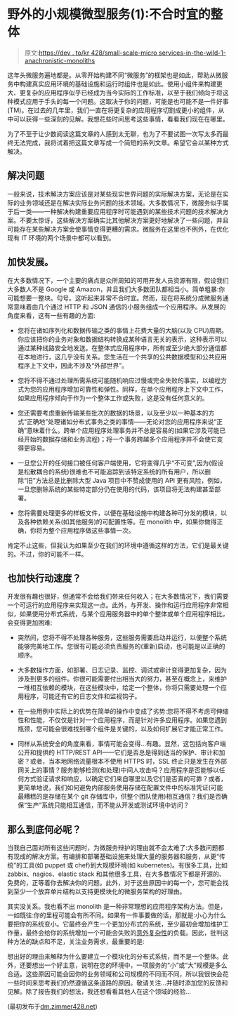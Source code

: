 # 野外的小规模微型服务(1):不合时宜的整体

> 原文:[https://dev . to/kr 428/small-scale-micro services-in-the-wild-1-anachronistic-monoliths](https://dev.to/kr428/small-scale-microservices-in-the-wild-1-anachronistic-monoliths)

这年头微服务遍地都是。从零开始构建不同“微服务”的框架也是如此，帮助从微服务中构建真实应用环境的基础设施和运行时组件也是如此。使用小组件来构建更大、更复杂的应用程序似乎已经成为当今实际的工作标准，以至于我们倾向于将这种模式应用于手头的每一个问题。这取决于你的问题，可能是也可能不是一件好事(TM)。在过去的几年里，我们一直在将更复杂的应用程序切割成更小的组件，从中可以获得一些深刻的见解。我想花些时间思考这些事情，看看我们现在在哪里。

为了不至于让少数阅读这篇文章的人感到太无聊，也为了不要试图一次写太多而最终无法完成，我将试着把这篇文章写成一个简短的系列文章。希望它会以某种方式解决。

## [](#solving-problems)解决问题

一般来说，技术解决方案应该是对某些现实世界问题的实际解决方案，无论是在实际的业务领域还是在解决实际业务问题的技术领域。大多数情况下，微服务似乎属于后一类——一种解决构建重要应用程序时可能遇到的某些技术问题的技术解决方案。不要太惊讶，这些解决方案确实比其他解决方案更好地解决了一些问题，并且可能存在某些解决方案会使事情变得更糟的需求。微服务在这里也不例外，在优化现有 IT 环境的两个场景中都可以看到。

## [](#speed-up-development)加快发展。

在大多数情况下，一个主要的痛点是众所周知的可用开发人员资源有限，假设我们大多数人不是 Google 或 Amazon，并且我们大多数团队都相当小。简单粗暴:你可能想要一整块。句号。这听起来非常不合时宜。然而，现在将系统分成微服务通常意味着由几个通过 HTTP 和 JSON 通信的小服务组成一个应用程序。从发展的角度来看，这有一些有趣的方面:

*   您将在诸如序列化和数据传输之类的事情上花费大量的大脑(以及 CPU)周期。你应该把你的业务对象和数据结构转换成某种语言无关的表示，这种表示可以通过某种线路安全地发送。在整体式应用程序中，所有或至少绝大部分通信都在本地进行，这几乎没有关系。您生活在一个共享的公共数据模型和公共应用程序上下文中，因此不涉及“外部世界”。

*   您将不得不通过处理所需系统可能随机响应过慢或完全失败的事实，以编程方式为您的应用程序增加可靠性和弹性。同样，在单个应用程序上下文中工作，如果应用程序倾向于作为一个整体工作或失败，这是没有任何意义的。

*   您还需要考虑重新传输某些批次的数据的场景，以及至少以一种基本的方式“正确地”处理诸如分布式事务之类的事情——无论对您的应用程序来说“正确”意味着什么。跨单个应用程序处理事务并不总是容易的(如果它涉及可能已经开始的数据存储和业务流程)；将一个事务跨越多个应用程序并不会使它变得更容易。

*   一旦您公开的任何接口被任何客户端使用，它将变得几乎“不可变”,因为(假设是松散耦合的系统)很难也不可能追踪到该特定系统的所有用户，所以删除“旧”方法总是比删除大型 Java 项目中不赞成使用的 API 更有风险，例如，一旦您删除系统的某些特定部分仍在使用的代码，该项目将无法构建甚至部署。

*   您将需要处理更多的样板文件，以便在基础设施中构建各种可分发的模块，以及各种依赖关系(如其他服务)的可配置性等。在 monolith 中，如果你做得正确，你将为整个应用程序做这些事情一次。

肯定不止这些，但我认为如果至少在我们的环境中遵循这样的方法，它们是最关键的。不过，你的可能不一样。

## [](#speed-up-ops-too)也加快行动速度？

开发很有趣也很好，但通常不会给我们带来任何收入；在大多数情况下，我们需要一个可运行的应用程序来实现这一点。此外，与开发、操作和运行应用程序非常相似，如果使用分布式系统，与某个应用服务器中的单个整体或单个应用程序相比，会变得更加困难:

*   突然间，您将不得不处理各种服务，这些服务需要启动并运行，以便整个系统能够完美地工作。您很有可能必须负责服务的(重新)启动，也可能是以正确的顺序。

*   大多数操作方面，如部署、日志记录、监控、调试或审计变得更加复杂，因为涉及到更多的组件。你很可能需要付出相当大的努力，甚至在概念上，来维护一堆相互依赖的模块，在这些模块中，给定一个整体，你将只需要处理一个应用程序，可能还有它的日志文件和监视钩子。

*   在一些用例中实际上的优势在简单的操作中变成了劣势:您将不得不考虑可伸缩性和性能，不仅仅是针对一个应用程序，而是针对许多应用程序。如果您遇到瓶颈，您可能会很难找到哪个组件是关键的，以及如何扩展它才能正常工作。

*   同样从系统安全的角度来看，事情可能会变得…有趣。显然，这包括向客户端公开和提供的 HTTP/REST API——它们是否总是得到适当的保护、审计和加密？或者，当本地网络流量根本不使用 HTTPS 时，SSL 终止只是发生在外部网关上的事情？服务能够检测(和处理)中间人攻击吗？应用程序是否能够以任何方式验证请求和响应，以确定它们来自哪里以及它们是否真的可靠？或者，更简单地说，我们如何避免内部服务使用存储在配置文件中的标准凭证(可能最糟糕的是存储在某个 git 存储库中，供整个团队使用)相互通信？我们是否确保“生产”系统只能相互通信，而不能从开发或测试环境中访问？

## [](#so-why-bother-after-all)那么到底何必呢？

当我自己面对所有这些问题时，为微服务辩护的理由就不会太难了:大多数问题都有现成的解决方案。有编排和部署基础设施来处理大量的服务器和服务，从更“传统”的工具(如 puppet 或 chef)到大规模环境(如 kubernetes)。有很多工具，比如 zabbix、nagios、elastic stack 和其他很多工具，在大多数情况下都是开源的、免费的，正等着你去解决你的问题。此外，对于这些原因中的每一个，您可能会找到至少一个放弃单片结构以支持更模块化的微服务架构的好理由。

其实没关系。我也看不出 monolith 是一种非常理想的应用程序架构方法。但是，一如既往:你的里程可能会有所不同。如果有一件事要做的话，那就是:小心为什么要把你的系统变小。它最终会产生一个更加分布式的系统，至少最初会增加维护工作量，最终会给你的系统增加一个可能会失败的[意外复杂性](https://en.wikipedia.org/wiki/No_Silver_Bullet)的负载。因此，批判这种方法的缺点和不足，关注业务需求，最重要的是:

想出好的理由来解释为什么要建立一个模块化的分布式系统，而不是一个整体。此外，还要想出一个好主意，说明在您的环境中，一项服务的“小”或“大”规模是多么合适。这些原因可能会因你的业务领域和公司规模的不同而不同，所以我很快会花一些时间来思考我们仍然遵循这条道路的原因。敬请关注…并随时添加您的反馈和见解。除了报告我们的想法，我还想看看其他人在这个领域的经验...

(最初发布于[dm.zimmer428.net](http://dm.zimmer428.net/2017/09/small-scale-microservices-in-the-wild-1-anachronistic-monoliths/))